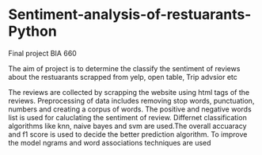 # Sentiment-analysis-of-restuarants-Python

Final project BIA 660


The aim of project is to determine the classify the sentiment of reviews about the restuarants scrapped from yelp, open table, Trip advsior etc

The reviews are collected by scrapping the website using html tags of the reviews. 
Preprocessing of data includes removing stop words, punctuation, numbers and creating a corpus of words. The positive and negative words list is used for caluclating the sentiment of review. 
Differnet classification algorithms like knn, naive bayes and svm are used.The overall accuaracy and f1 score is used to decide the better prediction algorithm.
To improve the model ngrams and word associations techniques are used
